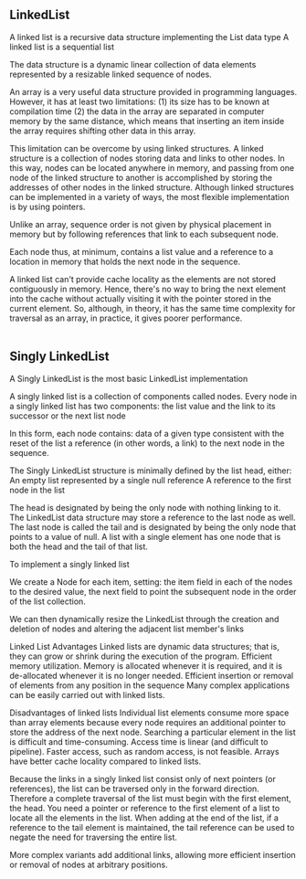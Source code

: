 ## LinkedList

A linked list is a recursive data structure implementing the List data type
A linked list is a sequential list

The data structure is a dynamic linear collection of data elements represented by a resizable linked sequence of nodes.


An array is a very useful data structure provided in programming languages. However, it has at least two limitations:
(1) its size has to be known at compilation time
(2) the data in the array are separated in computer memory by the same distance, which means that inserting an item inside the array requires shifting other data in this array.

This limitation can be overcome by using linked structures. A linked structure is a collection of nodes storing data and links to other nodes. In this way, nodes can be located anywhere in memory, and passing from one node of the linked structure to another is accomplished by storing the addresses of other nodes in the linked structure. Although linked structures can be implemented
in a variety of ways, the most flexible implementation is by using pointers.

Unlike an array, sequence order is not given by physical placement in memory but by following references that link to each subsequent node.

Each node thus, at minimum, contains a list value and a reference to a location in memory that holds the next node in the sequence.

A linked list can't provide cache locality as the elements are not stored contiguously in memory. Hence, there's no way to bring the next element into the cache without actually visiting it with the pointer stored in the current element. So, although, in theory, it has the same time complexity for traversal as an array, in practice, it gives poorer performance.
<br/><br/>

## Singly LinkedList

A Singly LinkedList is the most basic LinkedList implementation

A singly linked list is a collection of components called nodes. Every node in a singly linked list has two components: the list value and the link to its successor or the next list node

In this form, each node contains:
data of a given type consistent with the reset of the list
a reference (in other words, a link) to the next node in the sequence.

The Singly LinkedList structure is minimally defined by the list head, either:
An empty list represented by a single null reference
A reference to the first node in the list


The head is designated by being the only node with nothing linking to it.
The LinkedList data structure may store a reference to the last node as well.
The last node is called the tail and is designated by being the only node that points to a value of null.
A list with a single element has one node that is both the head and the tail of that list.




To implement a singly linked list

We create a Node for each item, setting:
the item field in each of the nodes to the desired value,
the next field to point the subsequent node in the order of the list collection.

We can then dynamically resize the LinkedList through the creation and deletion of nodes and altering the adjacent list member's links

Linked List Advantages
  Linked lists are dynamic data structures; that is, they can grow or shrink
  during the execution of the program.
  Efficient memory utilization. Memory is allocated whenever
  it is required, and it is de-allocated whenever it is no longer needed.
  Efficient insertion or removal of elements from any position in the sequence
  Many complex applications can be easily carried out with linked lists.

Disadvantages of linked lists
  Individual list elements consume more space than array elements because every node requires an additional pointer to store the address of the next node.
  Searching a particular element in the list is difficult and time-consuming.
  Access time is linear (and difficult to pipeline). Faster access, such as random access, is not feasible.
  Arrays have better cache locality compared to linked lists.

Because the links in a singly linked list consist only of next pointers (or references), the list can be traversed only in the forward direction.
Therefore a complete traversal of the list must begin with the first element, the head.
You need a pointer or reference to the first element of a list to locate all the elements in the list. When adding at the end of the list, if a reference to the tail element is maintained, the tail reference can be used to negate the need for traversing the entire list.

More complex variants add additional links, allowing more efficient insertion or removal of nodes at arbitrary positions.
<br/><br/>
